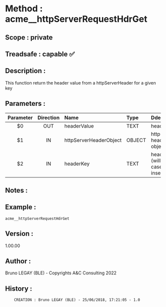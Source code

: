 ﻿# **Method :** acme__httpServerRequestHdrGet
## **Scope :** private
## **Treadsafe :** capable ✅ 
## **Description :** 
This function return the header value from a httpServerHeader for a given key
## **Parameters :** 
| Parameter | Direction | Name | Type | Ddescription | 
|:----:|:----:|:----|:----|:----| 
| $0 | OUT | headerValue | TEXT | header value | 
| $1 | IN | httpServerHeaderObject | OBJECT | http server header object | 
| $2 | IN | headerKey | TEXT | header key (will match case insensitive) | 

## **Notes :** 

## **Example :** 
```
acme__httpServerRequestHdrGet
```
## **Version :** 
1.00.00
## **Author :** 
Bruno LEGAY (BLE) - Copyrights A&C Consulting 2022
## **History :** 
 
        CREATION : Bruno LEGAY (BLE) - 25/06/2018, 17:21:05 - 1.0
